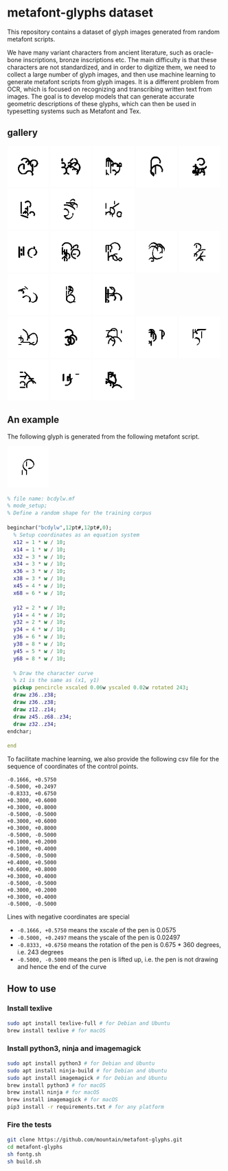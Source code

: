 # metafont-glyphs dataset

This repository contains a dataset of glyph images generated from random metafont scripts.

We have many variant characters from ancient literature, such as oracle-bone inscriptions, bronze inscriptions etc.
The main difficulty is that these characters are not standardized, and in order to digitize them, we need to collect a large number of glyph images,
and then use machine learning to generate metafont scripts from glyph images.
It is a different problem from OCR, which is focused on recognizing and transcribing written text from images.
The goal is to develop models that can generate accurate geometric descriptions of these glyphs, 
which can then be used in typesetting systems such as Metafont and Tex.

## gallery
<div>
<img src="https://raw.githubusercontent.com/mountain/metafont-glyphs/main/demo/01.png" width="96px">
<img src="https://raw.githubusercontent.com/mountain/metafont-glyphs/main/demo/02.png" width="96px">
<img src="https://raw.githubusercontent.com/mountain/metafont-glyphs/main/demo/03.png" width="96px">
<img src="https://raw.githubusercontent.com/mountain/metafont-glyphs/main/demo/04.png" width="96px">
<img src="https://raw.githubusercontent.com/mountain/metafont-glyphs/main/demo/05.png" width="96px">
<img src="https://raw.githubusercontent.com/mountain/metafont-glyphs/main/demo/06.png" width="96px">
<img src="https://raw.githubusercontent.com/mountain/metafont-glyphs/main/demo/07.png" width="96px">
<img src="https://raw.githubusercontent.com/mountain/metafont-glyphs/main/demo/08.png" width="96px">
</div>
<div>
<img src="https://raw.githubusercontent.com/mountain/metafont-glyphs/main/demo/09.png" width="96px">
<img src="https://raw.githubusercontent.com/mountain/metafont-glyphs/main/demo/10.png" width="96px">
<img src="https://raw.githubusercontent.com/mountain/metafont-glyphs/main/demo/11.png" width="96px">
<img src="https://raw.githubusercontent.com/mountain/metafont-glyphs/main/demo/12.png" width="96px">
<img src="https://raw.githubusercontent.com/mountain/metafont-glyphs/main/demo/13.png" width="96px">
<img src="https://raw.githubusercontent.com/mountain/metafont-glyphs/main/demo/14.png" width="96px">
<img src="https://raw.githubusercontent.com/mountain/metafont-glyphs/main/demo/15.png" width="96px">
<img src="https://raw.githubusercontent.com/mountain/metafont-glyphs/main/demo/16.png" width="96px">
</div>
<div>
<img src="https://raw.githubusercontent.com/mountain/metafont-glyphs/main/demo/17.png" width="96px">
<img src="https://raw.githubusercontent.com/mountain/metafont-glyphs/main/demo/18.png" width="96px">
<img src="https://raw.githubusercontent.com/mountain/metafont-glyphs/main/demo/19.png" width="96px">
<img src="https://raw.githubusercontent.com/mountain/metafont-glyphs/main/demo/20.png" width="96px">
<img src="https://raw.githubusercontent.com/mountain/metafont-glyphs/main/demo/21.png" width="96px">
<img src="https://raw.githubusercontent.com/mountain/metafont-glyphs/main/demo/22.png" width="96px">
<img src="https://raw.githubusercontent.com/mountain/metafont-glyphs/main/demo/23.png" width="96px">
<img src="https://raw.githubusercontent.com/mountain/metafont-glyphs/main/demo/24.png" width="96px">
</div>

## An example

The following glyph is generated from the following metafont script.

<img src="https://raw.githubusercontent.com/mountain/metafont-glyphs/main/demo/00.png" width="96px">

```metafont
% file name: bcdylw.mf
% mode_setup;
% Define a random shape for the training corpus

beginchar("bcdylw",12pt#,12pt#,0);
  % Setup coordinates as an equation system
  x12 = 1 * w / 10;
  x14 = 1 * w / 10;
  x32 = 3 * w / 10;
  x34 = 3 * w / 10;
  x36 = 3 * w / 10;
  x38 = 3 * w / 10;
  x45 = 4 * w / 10;
  x68 = 6 * w / 10;

  y12 = 2 * w / 10;
  y14 = 4 * w / 10;
  y32 = 2 * w / 10;
  y34 = 4 * w / 10;
  y36 = 6 * w / 10;
  y38 = 8 * w / 10;
  y45 = 5 * w / 10;
  y68 = 8 * w / 10;

  % Draw the character curve
  % z1 is the same as (x1, y1)
  pickup pencircle xscaled 0.06w yscaled 0.02w rotated 243;
  draw z36..z38;
  draw z36..z38;
  draw z12..z14;
  draw z45..z68..z34;
  draw z32..z34;
endchar;

end
```

To facilitate machine learning, we also provide the following csv file for the sequence of coordinates of the control points.

```csv
-0.1666, +0.5750
-0.5000, +0.2497
-0.8333, +0.6750
+0.3000, +0.6000
+0.3000, +0.8000
-0.5000, -0.5000
+0.3000, +0.6000
+0.3000, +0.8000
-0.5000, -0.5000
+0.1000, +0.2000
+0.1000, +0.4000
-0.5000, -0.5000
+0.4000, +0.5000
+0.6000, +0.8000
+0.3000, +0.4000
-0.5000, -0.5000
+0.3000, +0.2000
+0.3000, +0.4000
-0.5000, -0.5000
```

Lines with negative coordinates are special
  * `-0.1666, +0.5750` means the xscale of the pen is 0.0575
  * `-0.5000, +0.2497` means the yscale of the pen is 0.02497
  * `-0.8333, +0.6750` means the rotation of the pen is 0.675 * 360 degrees, i.e. 243 degrees
  * `-0.5000, -0.5000` means the pen is lifted up, i.e. the pen is not drawing and hence the end of the curve

## How to use

### Install texlive

```bash
sudo apt install texlive-full # for Debian and Ubuntu
brew install texlive # for macOS
```

### Install python3, ninja and imagemagick

```bash
sudo apt install python3 # for Debian and Ubuntu
sudo apt install ninja-build # for Debian and Ubuntu
sudo apt install imagemagick # for Debian and Ubuntu
brew install python3 # for macOS
brew install ninja # for macOS
brew install imagemagick # for macOS
pip3 install -r requirements.txt # for any platform
```

### Fire the tests

```bash
git clone https://github.com/mountain/metafont-glyphs.git
cd metafont-glyphs
sh fontg.sh
sh build.sh
```





